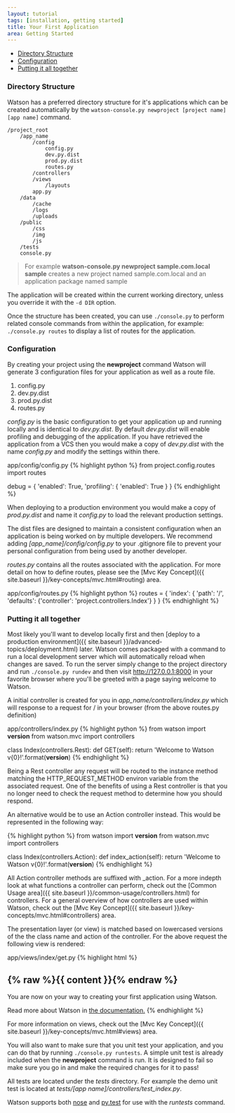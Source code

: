 ```yaml
---
layout: tutorial
tags: [installation, getting started]
title: Your First Application
area: Getting Started
---
```

<section>


* [Directory Structure](#directory-structure)
* [Configuration](#configuration)
* [Putting it all together](#putting-it-all-together)

### <a id="directory-structure"></a>Directory Structure

Watson has a preferred directory structure for it's applications which can be created automatically by the `watson-console.py newproject [project name] [app name]` command.

	/project_root
		/app_name
			/config
				config.py
				dev.py.dist
				prod.py.dist
				routes.py
			/controllers
			/views
				/layouts
			app.py
		/data
			/cache
			/logs
			/uploads
		/public
			/css
			/img
			/js
		/tests
		console.py

> For example **watson-console.py newproject sample.com.local sample** creates a new project named sample.com.local and an application package named sample

The application will be created within the current working directory, unless you override it with the `-d DIR` option.

Once the structure has been created, you can use `./console.py` to perform related console commands from within the application, for example: `./console.py routes` to display a list of routes for the application.

### <a id="configuration"></a>Configuration

By creating your project using the **newproject** command Watson will generate 3 configuration files for your application as well as a route file.

1. config.py
2. dev.py.dist
3. prod.py.dist
4. routes.py

*config.py* is the basic configuration to get your application up and running locally and is identical to *dev.py.dist*. By default *dev.py.dist* will enable profiling and debugging of the application.
If you have retrieved the application from a VCS then you would make a copy of *dev.py.dist* with the name *config.py* and modify the settings within there.

<span class="sub">app/config/config.py</span>
{% highlight python %}
from project.config.routes import routes

debug = {
    'enabled': True,
    'profiling': {
        'enabled': True
    }
}
{% endhighlight %}

When deploying to a production environment you would make a copy of *prod.py.dist* and name it *config.py* to load the relevant production settings.

The dist files are designed to maintain a consistent configuration when an application is being worked on by multiple developers. We recommend adding *[app_name]/config/config.py* to your .gitignore file to prevent your personal configuration from being used by another developer.

*routes.py* contains all the routes associated with the application. For more detail on how to define routes, please see the [Mvc Key Concept]({{ site.baseurl }}/key-concepts/mvc.html#routing) area.

<span class="sub">app/config/routes.py</span>
{% highlight python %}
routes = {
    'index': {
        'path': '/',
        'defaults': {'controller': 'project.controllers.Index'}
    }
}
{% endhighlight %}


### <a id="putting-it-all-together"></a>Putting it all together

Most likely you'll want to develop locally first and then [deploy to a production environment]({{ site.baseurl }}/advanced-topics/deployment.html) later. Watson comes packaged with a command to run a local development server which will automatically reload when changes are saved. To run the server simply change to the project directory and run `./console.py rundev` and then visit http://127.0.0.1:8000 in your favorite browser where you'll be greeted with a page saying welcome to Watson.

A initial controller is created for you in *app_name/controllers/index.py* which will response to a request for / in your browser (from the above routes.py definition)

<span class="sub">app/controllers/index.py</span>
{% highlight python %}
from watson import __version__
from watson.mvc import controllers

class Index(controllers.Rest):
    def GET(self):
        return 'Welcome to Watson v{0}!'.format(__version__)
{% endhighlight %}

Being a Rest controller any request will be routed to the instance method matching the HTTP\_REQUEST\_METHOD environ variable from the associated request. One of the benefits of using a Rest controller is that you no longer need to check the request method to determine how you should respond.

An alternative would be to use an Action controller instead. This would be represented in the following way:

{% highlight python %}
from watson import __version__
from watson.mvc import controllers

class Index(controllers.Action):
    def index_action(self):
        return 'Welcome to Watson v{0}!'.format(__version__)
{% endhighlight %}

All Action controller methods are suffixed with _action. For a more indepth look at what functions a controller can perform, check out the [Common Usage area]({{ site.baseurl }}/common-usage/controllers.html) for controllers. For a general overview of how controllers are used within Watson, check out the [Mvc Key Concept]({{ site.baseurl }}/key-concepts/mvc.html#controllers) area.

The presentation layer (or view) is matched based on lowercased versions of the the class name and action of the controller. For the above request the following view is rendered:

<span class="sub">app/views/index/get.py</span>
{% highlight html %}
<!DOCTYPE html>
<html>
    <head>
        <title>Welcome to Watson!</title>
    </head>
    <body>
        <h1>{% raw %}{{ content }}{% endraw %}</h1>
        <p>You are now on your way to creating your first application using Watson.</p>
        <p>Read more about Watson in <a href="http://simoncoulton.github.io/watson/">the documentation.</a>
    </body>
</html>
{% endhighlight %}

For more information on views, check out the [Mvc Key Concept]({{ site.baseurl }}/key-concepts/mvc.html#views) area.

You will also want to make sure that you unit test your application, and you can do that by running `./console.py runtests`. A simple unit test is already included when the **newproject** command is run. It is designed to fail so make sure you go in and make the required changes for it to pass!

All tests are located under the *tests* directory. For example the demo unit test is located at *tests/[app name]/controllers/test_index.py*.

Watson supports both [nose](https://nose.readthedocs.org/en/latest/) and [py.test](http://pytest.org/latest/) for use with the *runtests* command.

</section>